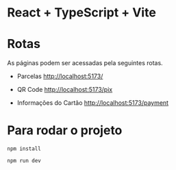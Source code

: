 # React + TypeScript + Vite

# Rotas

As páginas podem ser acessadas pela seguintes rotas.

- Parcelas [http://localhost:5173/](http://localhost:5173/)

- QR Code [http://localhost:5173/pix](http://localhost:5173/pix)

- Informações do Cartão [http://localhost:5173/payment](http://localhost:5173/payment)

# Para rodar o projeto

```console
npm install

npm run dev
```
